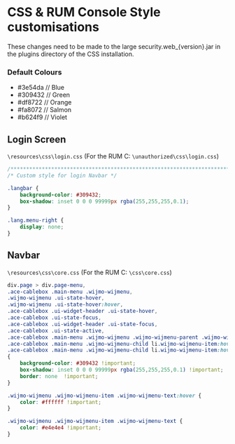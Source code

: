 # CSS & RUM Console Style customisations

These changes need to be made to the large security.web_{version}.jar in the plugins directory of the CSS installation.

### Default Colours
- #3e54da // Blue
- #309432 // Green
- #df8722 // Orange
- #fa8072 // Salmon
- #b624f9 // Violet

## Login Screen

`\resources\css\login.css` (For the RUM C: `\unauthorized\css\login.css`)

```css
/*************************************************************************************/
/* Custom style for login Navbar */

.langbar {
    background-color: #309432;
    box-shadow: inset 0 0 0 99999px rgba(255,255,255,0.1);
}

.lang.menu-right {
    display: none;
}
```

## Navbar

`\resources\css\core.css` (For the RUM C: `\css\core.css`)

```css
div.page > div.page-menu,
.ace-cablebox .main-menu .wijmo-wijmenu,
.wijmo-wijmenu .ui-state-hover,
.wijmo-wijmenu .ui-state-hover:hover,
.ace-cablebox .ui-widget-header .ui-state-hover, 
.ace-cablebox .ui-state-focus, 
.ace-cablebox .ui-widget-header .ui-state-focus,
.ace-cablebox .ui-state-active,
.ace-cablebox .main-menu .wijmo-wijmenu .wijmo-wijmenu-parent .wijmo-wijmenu-child,
.ace-cablebox .main-menu .wijmo-wijmenu-child li.wijmo-wijmenu-item:hover, 
.ace-cablebox .main-menu .wijmo-wijmenu-child li.wijmo-wijmenu-item:hover > a 
{
    background-color: #309432 !important;
    box-shadow: inset 0 0 0 99999px rgba(255,255,255,0.1) !important;
    border: none  !important;
}

.wijmo-wijmenu .wijmo-wijmenu-item .wijmo-wijmenu-text:hover {
    color: #ffffff !important;
}

.wijmo-wijmenu .wijmo-wijmenu-item .wijmo-wijmenu-text {
	color: #e4e4e4 !important;
}
```